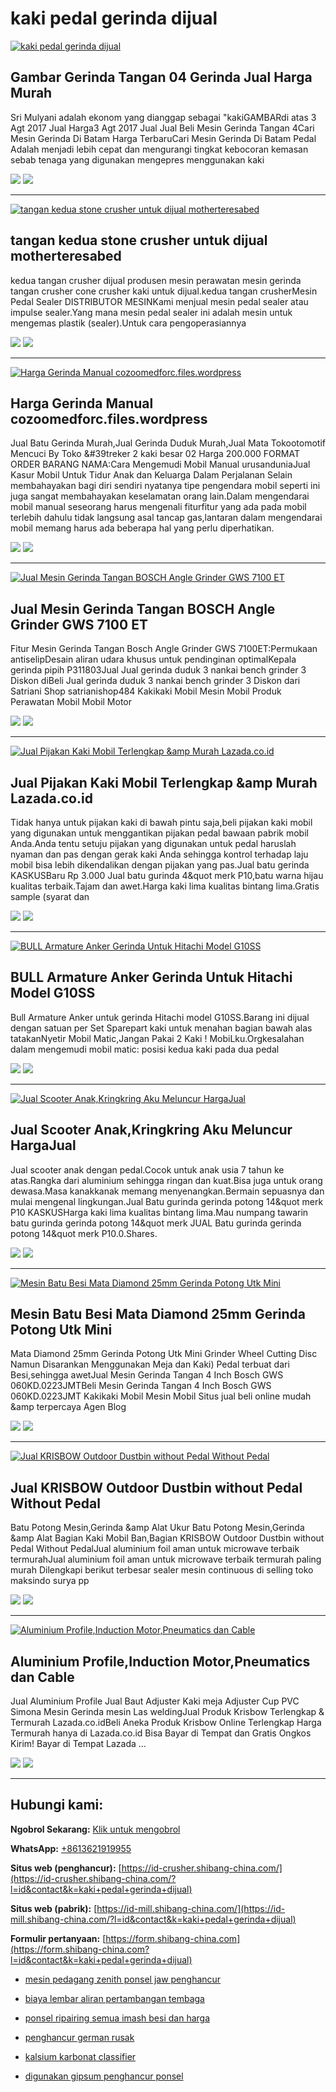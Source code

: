 # kaki pedal gerinda dijual

<a href="https://swt.shibang-china.com/?l=id&img&k=kaki+pedal+gerinda+dijual" target="_blank">![kaki pedal gerinda dijual](http://static.shibang-china.com/all-800x300/1276.jpg)</a>

## Gambar Gerinda Tangan 04 Gerinda Jual Harga Murah
Sri Mulyani adalah ekonom yang dianggap sebagai "kakiGAMBARdi atas 3 Agt 2017 Jual Harga3 Agt 2017 Jual Jual Beli Mesin Gerinda Tangan 4Cari Mesin Gerinda Di Batam Harga TerbaruCari Mesin Gerinda Di Batam Pedal Adalah menjadi lebih cepat dan mengurangi tingkat kebocoran kemasan sebab tenaga yang digunakan mengepres menggunakan kaki


<a href="https://whatsapp.shibangsoft.com/WhatsApp.php" target="_blank" title="WhatsApp">![](http://static.shibang-china.com/icon/whatsapp.png)</a> <a href="https://swt.shibang-china.com/?l=id&icon&k=kaki+pedal+gerinda+dijual" target="_blank">![](http://static.shibang-china.com/icon/chat-id.png)</a>

---

<a href="https://swt.shibang-china.com/?l=id&img&k=kaki+pedal+gerinda+dijual" target="_blank">![tangan kedua stone crusher untuk dijual motherteresabed](http://static.shibang-china.com/all-800x300/254.jpg)</a>

## tangan kedua stone crusher untuk dijual motherteresabed
kedua tangan crusher dijual produsen mesin perawatan mesin gerinda tangan crusher cone crusher kaki untuk dijual.kedua tangan crusherMesin Pedal Sealer DISTRIBUTOR MESINKami menjual mesin pedal sealer atau impulse sealer.Yang mana mesin pedal sealer ini adalah mesin untuk mengemas plastik (sealer).Untuk cara pengoperasiannya


<a href="https://whatsapp.shibangsoft.com/WhatsApp.php" target="_blank" title="WhatsApp">![](http://static.shibang-china.com/icon/whatsapp.png)</a> <a href="https://swt.shibang-china.com/?l=id&icon&k=kaki+pedal+gerinda+dijual" target="_blank">![](http://static.shibang-china.com/icon/chat-id.png)</a>

---

<a href="https://swt.shibang-china.com/?l=id&img&k=kaki+pedal+gerinda+dijual" target="_blank">![Harga Gerinda Manual cozoomedforc.files.wordpress](http://static.shibang-china.com/all-800x300/1524.jpg)</a>

## Harga Gerinda Manual cozoomedforc.files.wordpress
Jual Batu Gerinda Murah,Jual Gerinda Duduk Murah,Jual Mata Tokootomotif Mencuci By Toko &#39treker 2 kaki besar 02 Harga 200.000 FORMAT ORDER BARANG NAMA:Cara Mengemudi Mobil Manual urusanduniaJual Kasur Mobil Untuk Tidur Anak dan Keluarga Dalam Perjalanan Selain membahayakan bagi diri sendiri nyatanya tipe pengendara mobil seperti ini juga sangat membahayakan keselamatan orang lain.Dalam mengendarai mobil manual seseorang harus mengenali fiturfitur yang ada pada mobil terlebih dahulu tidak langsung asal tancap gas,lantaran dalam mengendarai mobil memang harus ada beberapa hal yang perlu diperhatikan.


<a href="https://whatsapp.shibangsoft.com/WhatsApp.php" target="_blank" title="WhatsApp">![](http://static.shibang-china.com/icon/whatsapp.png)</a> <a href="https://swt.shibang-china.com/?l=id&icon&k=kaki+pedal+gerinda+dijual" target="_blank">![](http://static.shibang-china.com/icon/chat-id.png)</a>

---

<a href="https://swt.shibang-china.com/?l=id&img&k=kaki+pedal+gerinda+dijual" target="_blank">![Jual Mesin Gerinda Tangan BOSCH Angle Grinder GWS 7100 ET](http://static.shibang-china.com/all-800x300/372.jpg)</a>

## Jual Mesin Gerinda Tangan BOSCH Angle Grinder GWS 7100 ET
Fitur Mesin Gerinda Tangan Bosch Angle Grinder GWS 7100ET:Permukaan antiselipDesain aliran udara khusus untuk pendinginan optimalKepala gerinda pipih P311803Jual Jual gerinda duduk 3 nankai bench grinder 3 Diskon diBeli Jual gerinda duduk 3 nankai bench grinder 3 Diskon dari Satriani Shop satrianishop484 Kakikaki Mobil Mesin Mobil Produk Perawatan Mobil Mobil Motor


<a href="https://whatsapp.shibangsoft.com/WhatsApp.php" target="_blank" title="WhatsApp">![](http://static.shibang-china.com/icon/whatsapp.png)</a> <a href="https://swt.shibang-china.com/?l=id&icon&k=kaki+pedal+gerinda+dijual" target="_blank">![](http://static.shibang-china.com/icon/chat-id.png)</a>

---

<a href="https://swt.shibang-china.com/?l=id&img&k=kaki+pedal+gerinda+dijual" target="_blank">![Jual Pijakan Kaki Mobil Terlengkap &amp Murah Lazada.co.id](http://static.shibang-china.com/all-800x300/356.jpg)</a>

## Jual Pijakan Kaki Mobil Terlengkap &amp Murah Lazada.co.id
Tidak hanya untuk pijakan kaki di bawah pintu saja,beli pijakan kaki mobil yang digunakan untuk menggantikan pijakan pedal bawaan pabrik mobil Anda.Anda tentu setuju pijakan yang digunakan untuk pedal haruslah nyaman dan pas dengan gerak kaki Anda sehingga kontrol terhadap laju mobil bisa lebih dikendalikan dengan pijakan yang pas.Jual batu gerinda KASKUSBaru Rp 3.000 Jual batu gurinda 4&quot merk P10,batu warna hijau kualitas terbaik.Tajam dan awet.Harga kaki lima kualitas bintang lima.Gratis sample (syarat dan


<a href="https://whatsapp.shibangsoft.com/WhatsApp.php" target="_blank" title="WhatsApp">![](http://static.shibang-china.com/icon/whatsapp.png)</a> <a href="https://swt.shibang-china.com/?l=id&icon&k=kaki+pedal+gerinda+dijual" target="_blank">![](http://static.shibang-china.com/icon/chat-id.png)</a>

---

<a href="https://swt.shibang-china.com/?l=id&img&k=kaki+pedal+gerinda+dijual" target="_blank">![BULL Armature Anker Gerinda Untuk Hitachi Model G10SS](http://static.shibang-china.com/all-800x300/1528.jpg)</a>

## BULL Armature Anker Gerinda Untuk Hitachi Model G10SS
Bull Armature Anker untuk gerinda Hitachi model G10SS.Barang ini dijual dengan satuan per Set Sparepart kaki untuk menahan bagian bawah alas tatakanNyetir Mobil Matic,Jangan Pakai 2 Kaki ! MobiLku.Orgkesalahan dalam mengemudi mobil matic: posisi kedua kaki pada dua pedal


<a href="https://whatsapp.shibangsoft.com/WhatsApp.php" target="_blank" title="WhatsApp">![](http://static.shibang-china.com/icon/whatsapp.png)</a> <a href="https://swt.shibang-china.com/?l=id&icon&k=kaki+pedal+gerinda+dijual" target="_blank">![](http://static.shibang-china.com/icon/chat-id.png)</a>

---

<a href="https://swt.shibang-china.com/?l=id&img&k=kaki+pedal+gerinda+dijual" target="_blank">![Jual Scooter Anak,Kringkring Aku Meluncur HargaJual](http://static.shibang-china.com/all-800x300/1276.jpg)</a>

## Jual Scooter Anak,Kringkring Aku Meluncur HargaJual
Jual scooter anak dengan pedal.Cocok untuk anak usia 7 tahun ke atas.Rangka dari aluminium sehingga ringan dan kuat.Bisa juga untuk orang dewasa.Masa kanakkanak memang menyenangkan.Bermain sepuasnya dan mulai mengenal lingkungan.Jual Batu gurinda gerinda potong 14&quot merk P10 KASKUSHarga kaki lima kualitas bintang lima.Mau numpang tawarin batu gurinda gerinda potong 14&quot merk JUAL Batu gurinda gerinda potong 14&quot merk P10.0.Shares.


<a href="https://whatsapp.shibangsoft.com/WhatsApp.php" target="_blank" title="WhatsApp">![](http://static.shibang-china.com/icon/whatsapp.png)</a> <a href="https://swt.shibang-china.com/?l=id&icon&k=kaki+pedal+gerinda+dijual" target="_blank">![](http://static.shibang-china.com/icon/chat-id.png)</a>

---

<a href="https://swt.shibang-china.com/?l=id&img&k=kaki+pedal+gerinda+dijual" target="_blank">![Mesin Batu Besi Mata Diamond 25mm Gerinda Potong Utk Mini](http://static.shibang-china.com/all-800x300/1460.jpg)</a>

## Mesin Batu Besi Mata Diamond 25mm Gerinda Potong Utk Mini
Mata Diamond 25mm Gerinda Potong Utk Mini Grinder Wheel Cutting Disc Namun Disarankan Menggunakan Meja dan Kaki) Pedal terbuat dari Besi,sehingga awetJual Mesin Gerinda Tangan 4 Inch Bosch GWS 060KD.0223JMTBeli Mesin Gerinda Tangan 4 Inch Bosch GWS 060KD.0223JMT Kakikaki Mobil Mesin Mobil Situs jual beli online mudah &amp terpercaya Agen Blog


<a href="https://whatsapp.shibangsoft.com/WhatsApp.php" target="_blank" title="WhatsApp">![](http://static.shibang-china.com/icon/whatsapp.png)</a> <a href="https://swt.shibang-china.com/?l=id&icon&k=kaki+pedal+gerinda+dijual" target="_blank">![](http://static.shibang-china.com/icon/chat-id.png)</a>

---

<a href="https://swt.shibang-china.com/?l=id&img&k=kaki+pedal+gerinda+dijual" target="_blank">![Jual KRISBOW Outdoor Dustbin without Pedal Without Pedal](http://static.shibang-china.com/all-800x300/834.jpg)</a>

## Jual KRISBOW Outdoor Dustbin without Pedal Without Pedal
Batu Potong Mesin,Gerinda &amp Alat Ukur Batu Potong Mesin,Gerinda &amp Alat Bagian Kaki Mobil Ban,Bagian KRISBOW Outdoor Dustbin without Pedal Without PedalJual aluminium foil aman untuk microwave terbaik termurahJual aluminium foil aman untuk microwave terbaik termurah paling murah Dilengkapi berikut terbesar sealer mesin continuous di selling toko maksindo surya pp


<a href="https://whatsapp.shibangsoft.com/WhatsApp.php" target="_blank" title="WhatsApp">![](http://static.shibang-china.com/icon/whatsapp.png)</a> <a href="https://swt.shibang-china.com/?l=id&icon&k=kaki+pedal+gerinda+dijual" target="_blank">![](http://static.shibang-china.com/icon/chat-id.png)</a>

---

<a href="https://swt.shibang-china.com/?l=id&img&k=kaki+pedal+gerinda+dijual" target="_blank">![Aluminium Profile,Induction Motor,Pneumatics dan Cable](http://static.shibang-china.com/all-800x300/1267.jpg)</a>

## Aluminium Profile,Induction Motor,Pneumatics dan Cable
Jual Aluminium Profile Jual Baut Adjuster Kaki meja Adjuster Cup PVC Simona Mesin Gerinda mesin Las weldingJual Produk Krisbow Terlengkap & Termurah Lazada.co.idBeli Aneka Produk Krisbow Online Terlengkap Harga Termurah hanya di Lazada.co.id Bisa Bayar di Tempat dan Gratis Ongkos Kirim! Bayar di Tempat Lazada …


<a href="https://whatsapp.shibangsoft.com/WhatsApp.php" target="_blank" title="WhatsApp">![](http://static.shibang-china.com/icon/whatsapp.png)</a> <a href="https://swt.shibang-china.com/?l=id&icon&k=kaki+pedal+gerinda+dijual" target="_blank">![](http://static.shibang-china.com/icon/chat-id.png)</a>

---
## Hubungi kami:

**Ngobrol Sekarang:** [Klik untuk mengobrol](https://swt.shibang-china.com?l=id&contact&k=kaki+pedal+gerinda+dijual)

**WhatsApp:**  [+8613621919955](https://whatsapp.shibangsoft.com/WhatsApp.php)

**Situs web (penghancur):** [https://id-crusher.shibang-china.com/](https://id-crusher.shibang-china.com/?l=id&contact&k=kaki+pedal+gerinda+dijual)

**Situs web (pabrik):** [https://id-mill.shibang-china.com/](https://id-mill.shibang-china.com/?l=id&contact&k=kaki+pedal+gerinda+dijual)

**Formulir pertanyaan:** [https://form.shibang-china.com](https://form.shibang-china.com?l=id&contact&k=kaki+pedal+gerinda+dijual)

* [mesin pedagang zenith ponsel jaw penghancur](../38/mesin%20pedagang%20zenith%20ponsel%20jaw%20penghancur.md)

* [biaya lembar aliran pertambangan tembaga](../39/biaya%20lembar%20aliran%20pertambangan%20tembaga.md)

* [ponsel ripairing semua imash besi dan harga](../40/ponsel%20ripairing%20semua%20imash%20besi%20dan%20harga.md)

* [penghancur german rusak](../39/penghancur%20german%20rusak.md)

* [kalsium karbonat classifier](../36/kalsium%20karbonat%20classifier.md)

* [digunakan gipsum penghancur ponsel](../38/digunakan%20gipsum%20penghancur%20ponsel.md)